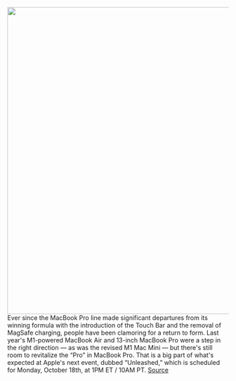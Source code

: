<img src='https://cdn.vox-cdn.com/thumbor/AHkW1LHyi-rQDMpiTjSKQSbXCJc=/0x0:1424x824/1200x800/filters:focal(599x299:825x525)/cdn.vox-cdn.com/uploads/chorus_image/image/70010470/image__7_.0.jpg' width='700px' /><br/>
Ever since the MacBook Pro line made significant departures from its winning formula with the introduction of the Touch Bar and the removal of MagSafe charging, people have been clamoring for a return to form. Last year's M1-powered MacBook Air and 13-inch MacBook Pro were a step in the right direction — as was the revised M1 Mac Mini — but there's still room to revitalize the “Pro” in MacBook Pro. That is a big part of what's expected at Apple's next event, dubbed “Unleashed,” which is scheduled for Monday, October 18th, at 1PM ET / 10AM PT.
<a href='https://www.theverge.com/22725300/apple-event-unleashed-fall-2021-mac-mini-macbook-pro-news-announcements-products'> Source <a/>